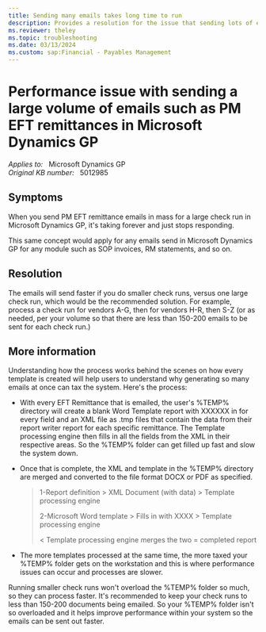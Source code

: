 ```yaml
---
title: Sending many emails takes long time to run
description: Provides a resolution for the issue that sending lots of emails such as PM EFT remittances takes a long time to run or stops responding in Microsoft Dynamics GP.
ms.reviewer: theley
ms.topic: troubleshooting
ms.date: 03/13/2024
ms.custom: sap:Financial - Payables Management
---
```

# Performance issue with sending a large volume of emails such as PM EFT remittances in Microsoft Dynamics GP

_Applies to:_ &nbsp; Microsoft Dynamics GP  
_Original KB number:_ &nbsp; 5012985

## Symptoms

When you send PM EFT remittance emails in mass for a large check run in Microsoft Dynamics GP, it's taking forever and just stops responding.

This same concept would apply for any emails send in Microsoft Dynamics GP for any module such as SOP invoices, RM statements, and so on.

## Resolution

The emails will send faster if you do smaller check runs, versus one large check run, which would be the recommended solution. For example, process a check run for vendors A-G, then for vendors H-R, then S-Z (or as needed, per your volume so that there are less than 150-200 emails to be sent for each check run.)

## More information

Understanding how the process works behind the scenes on how every template is created will help users to understand why generating so many emails at once can tax the system. Here's the process:

- With every EFT Remittance that is emailed, the user's %TEMP% directory will create a blank Word Template report with XXXXXX in for every field and an XML file as .tmp files that contain the data from their report writer report for each specific remittance. The Template processing engine then fills in all the fields from the XML in their respective areas.  So the %TEMP% folder can get filled up fast and slow the system down.

- Once that is complete, the XML and template in the %TEMP% directory are merged and converted to the file format DOCX or PDF as specified.

  > 1-Report definition > XML Document (with data) > Template processing engine
  >
  > 2-Microsoft Word template > Fills in with XXXX > Template processing engine
  >
  > < Template processing engine merges the two = completed report

- The more templates processed at the same time, the more taxed your %TEMP% folder gets on the workstation and this is where performance issues can occur and processes are slower.

Running smaller check runs won't overload the %TEMP% folder so much, so they can process faster. It's recommended to keep your check runs to less than 150-200 documents being emailed. So your %TEMP% folder isn't so overloaded and it helps improve performance within your system so the emails can be sent out faster.
